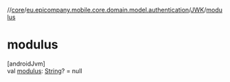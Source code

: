 //[core](../../../index.md)/[eu.epicompany.mobile.core.domain.model.authentication](../index.md)/[JWK](index.md)/[modulus](modulus.md)

# modulus

[androidJvm]\
val [modulus](modulus.md): [String](https://kotlinlang.org/api/latest/jvm/stdlib/kotlin/-string/index.html)? = null
